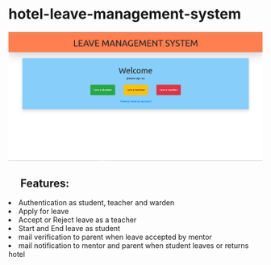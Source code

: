 # hotel-leave-management-system

<img src="project_img.png">


<ul><h2>Features:</h2></ul>
    <li>Authentication as student, teacher and warden</li>
    <li>Apply for leave</li>
    <li>Accept or Reject leave as a teacher</li>
    <li>Start and End leave as student</li>
    <li>mail verification to parent when leave accepted by mentor</li>
    <li>mail notification to mentor and parent when student leaves or returns hotel</li>
